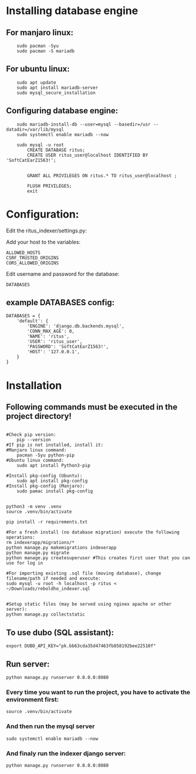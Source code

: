 # Installing database engine

## For manjaro linux:
```
    sudo pacman -Syu
    sudo pacman -S mariadb
```
## For ubuntu linux:
```
    sudo apt update
    sudo apt install mariadb-server
    sudo mysql_secure_installation
```
## Configuring database engine:
```
    sudo mariadb-install-db --user=mysql --basedir=/usr --datadir=/var/lib/mysql
    sudo systemctl enable mariadb --now

    sudo mysql -u root
        CREATE DATABASE ritus;
        CREATE USER ritus_user@localhost IDENTIFIED BY 'SoftCatEarZ1563!';


        GRANT ALL PRIVILEGES ON ritus.* TO ritus_user@localhost ;

        FLUSH PRIVILEGES;
        exit
```


# Configuration:
Edit the ritus_indexer/settings.py:

Add your host to the variables:
```
ALLOWED_HOSTS
CSRF_TRUSTED_ORIGINS
CORS_ALLOWED_ORIGINS
```
Edit username and password for the database:
```
DATABASES
```
## example DATABASES config:
```
DATABASES = {
    'default': {
        'ENGINE': 'django.db.backends.mysql',
		'CONN_MAX_AGE': 0,
        'NAME': 'ritus',
        'USER': 'ritus_user',
        'PASSWORD': 'SoftCatEarZ1563!',
        'HOST': '127.0.0.1',
    }
}
```


# Installation

## Following commands must be executed in the project directory!
```

#Check pip version:
    pip --version
#If pip is not installed, install it:
#Manjaro linux command:
    pacman -Syu python-pip
#Ubuntu linux command:
    sudo apt install Python3-pip 

#Install pkg-config (Ubuntu):
    sudo apt install pkg-config
#Install pkg-config (Manjaro):
    sudo pamac install pkg-config


python3 -m venv .venv
source .venv/bin/activate

pip install -r requirements.txt

#For a fresh install (no database migration) execute the following operations:
rm indexerapp/migrations/*
python manage.py makemigrations indexerapp
python manage.py migrate
python manage.py createsuperuser #This creates first user that you can use for log in

#For importing existing .sql file (moving database), change filename/path if needed and execute:
sudo mysql -u root -h localhost -p ritus < ~/Downloads/reboldho_indexer.sql


#Setup static files (may be served using nginex apache or other server):
python manage.py collectstatic

```

## To use dubo (SQL assistant):

```
export DUBO_API_KEY="pk.bb63cda35d47463fb858192bee22510f"
```

## Run server:

```
python manage.py runserver 0.0.0.0:8080
```



### Every time you want to run the project, you have to activate the environment first:
	source .venv/bin/activate
### And then run the mysql server
    sudo systemctl enable mariadb --now
### And finaly run the indexer django server:
	python manage.py runserver 0.0.0.0:8080

